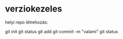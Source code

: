 # verziokezeles

helyi repo létrehozás:

git init
git status
git add
git commit -m "valami"
git status